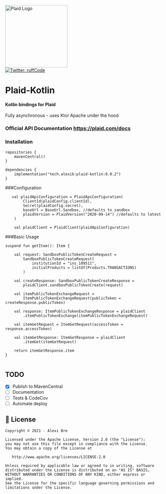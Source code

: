 <img src="https://plaid.com/assets/img/logos/plaid-logo-icon.svg" width="200" alt="Plaid Logo" /> 
<br>
<a href="https://twitter.com/ruffCode" target="_blank">
<img alt="Twitter: ruffCode" src="https://img.shields.io/twitter/follow/ruffCode.svg?style=social" />
</a>


# Plaid-Kotlin
#### Kotlin bindings for Plaid
Fully asynchronous - uses Ktor Apache under the hood
### Official API Documentation <a href="https://plaid.com/docs/" target="_blank">https://plaid.com/docs </a>

### Installation 
```
repositories {
    mavenCentral()
}

dependencies {
    implementation("tech.alexib:plaid-kotlin:0.0.2")
}
```
###Configuration

```
   val plaidApiConfiguration = PlaidApiConfiguration(
        ClientId(plaidConfig.clientId),
        Secret(plaidConfig.secret),
        baseUrl = BaseUrl.Sandbox, //defaults to sandbox
        plaidVersion = PlaidVersion("2020-09-14") //defaults to latest
    )
    
    val plaidClient = PlaidClient(plaidApiConfiguration)
```

###Basic Usage
```
suspend fun getItem(): Item {

    val request: SandboxPublicTokenCreateRequest =
        SandboxPublicTokenCreateRequest(
            institutionId = "ins_109511",
            initialProducts = listOf(Products.TRANSACTIONS)
        )

    val createResponse: SandboxPublicTokenCreateResponse =
        plaidClient.sandboxPublicTokenCreate(request)

    val itemPublicTokenExchangeRequest =
        ItemPublicTokenExchangeRequest(publicToken = createResponse.publicToken)

    val response: ItemPublicTokenExchangeResponse = plaidClient
        .itemPublicTokenExchange(itemPublicTokenExchangeRequest)

    val itemGetRequest = ItemGetRequest(accessToken = response.accessToken)

    val itemGetResponse: ItemGetResponse = plaidClient
        .itemGet(itemGetRequest)

    return itemGetResponse.item
}
 
```
## TODO

- [X] Publish to MavenCentral
- [ ] Documentation
- [ ] Tests & CodeCov
- [ ] Automate deploy

## 📝 License

```
Copyright © 2021 - Alexi Bre

Licensed under the Apache License, Version 2.0 (the "License");
you may not use this file except in compliance with the License.
You may obtain a copy of the License at

   http://www.apache.org/licenses/LICENSE-2.0

Unless required by applicable law or agreed to in writing, software
distributed under the License is distributed on an "AS IS" BASIS,
WITHOUT WARRANTIES OR CONDITIONS OF ANY KIND, either express or implied.
See the License for the specific language governing permissions and
limitations under the License.
```
